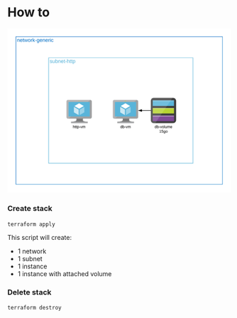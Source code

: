 # How to

![infra sample-server](../img/02-instance-with-volume.png "infra sample-server")

### Create stack

```
terraform apply
```

This script will create:
-   1 network
-   1 subnet
-   1 instance
-   1 instance with attached volume

### Delete stack

```
terraform destroy
```
